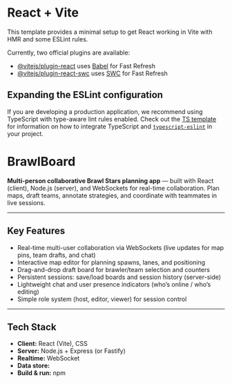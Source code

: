 # React + Vite

This template provides a minimal setup to get React working in Vite with HMR and some ESLint rules.

Currently, two official plugins are available:

- [@vitejs/plugin-react](https://github.com/vitejs/vite-plugin-react/blob/main/packages/plugin-react) uses [Babel](https://babeljs.io/) for Fast Refresh
- [@vitejs/plugin-react-swc](https://github.com/vitejs/vite-plugin-react/blob/main/packages/plugin-react-swc) uses [SWC](https://swc.rs/) for Fast Refresh

## Expanding the ESLint configuration

If you are developing a production application, we recommend using TypeScript with type-aware lint rules enabled. Check out the [TS template](https://github.com/vitejs/vite/tree/main/packages/create-vite/template-react-ts) for information on how to integrate TypeScript and [`typescript-eslint`](https://typescript-eslint.io) in your project.

# BrawlBoard

**Multi-person collaborative Brawl Stars planning app** — built with React (client), Node.js (server), and WebSockets for real-time collaboration. Plan maps, draft teams, annotate strategies, and coordinate with teammates in live sessions.

---

## Key Features
- Real-time multi-user collaboration via WebSockets (live updates for map pins, team drafts, and chat)  
- Interactive map editor for planning spawns, lanes, and positioning  
- Drag-and-drop draft board for brawler/team selection and counters  
- Persistent sessions: save/load boards and session history (server-side)  
- Lightweight chat and user presence indicators (who’s online / who’s editing)  
- Simple role system (host, editor, viewer) for session control

---

## Tech Stack
- **Client:** React (Vite), CSS  
- **Server:** Node.js + Express (or Fastify)  
- **Realtime:** WebSocket
- **Data store:**  
- **Build & run:** npm